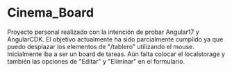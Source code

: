 # Cinema_Board

Proyecto personal realizado con la intención de probar Angular17 y AngularCDK. El objetivo actualmente ha sido parcialmente cumplido ya que puedo desplazar los elementos de "/tablero" utilizando el mouse. Inicialmente iba a ser un board de tareas. Aún falta colocar el localstorage y también las opciones de "Editar" y "Eliminar" en el formulario.
